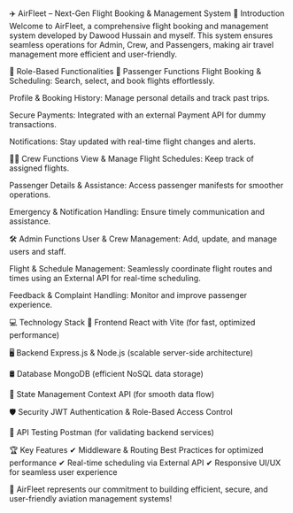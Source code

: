 ✈️ AirFleet – Next-Gen Flight Booking & Management System
🚀 Introduction
Welcome to AirFleet, a comprehensive flight booking and management system developed by Dawood Hussain and myself. This system ensures seamless operations for Admin, Crew, and Passengers, making air travel management more efficient and user-friendly.

👥 Role-Based Functionalities
🛫 Passenger Functions
Flight Booking & Scheduling: Search, select, and book flights effortlessly.

Profile & Booking History: Manage personal details and track past trips.

Secure Payments: Integrated with an external Payment API for dummy transactions.

Notifications: Stay updated with real-time flight changes and alerts.

👨‍✈️ Crew Functions
View & Manage Flight Schedules: Keep track of assigned flights.

Passenger Details & Assistance: Access passenger manifests for smoother operations.

Emergency & Notification Handling: Ensure timely communication and assistance.

🛠️ Admin Functions
User & Crew Management: Add, update, and manage users and staff.

Flight & Schedule Management: Seamlessly coordinate flight routes and times using an External API for real-time scheduling.

Feedback & Complaint Handling: Monitor and improve passenger experience.

💻 Technology Stack
🚀 Frontend
React with Vite (for fast, optimized performance)

🖥️ Backend
Express.js & Node.js (scalable server-side architecture)

🛢️ Database
MongoDB (efficient NoSQL data storage)

🔄 State Management
Context API (for smooth data flow)

🛡️ Security
JWT Authentication & Role-Based Access Control

📩 API Testing
Postman (for validating backend services)

🏆 Key Features
✔ Middleware & Routing Best Practices for optimized performance
✔ Real-time scheduling via External API
✔ Responsive UI/UX for seamless user experience

🔗 AirFleet represents our commitment to building efficient, secure, and user-friendly aviation management systems!